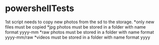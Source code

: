 # powershellTests

1st script needs to copy new photos from the sd to the storage. 
*only new files must be copied
*jpg photos must be stored in a folder with name format yyyy-mm
*raw photos must be stored in a folder with name format yyyy-mm/raw
*videos must be stored in a folder with name format yyyy


